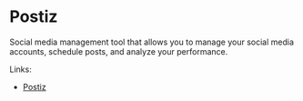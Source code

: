 # Postiz

Social media management tool that allows you to manage your social media accounts, schedule posts, and analyze your performance.

Links:

- [Postiz](https://postiz.com)
